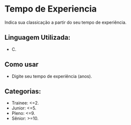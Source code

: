 # Tempo de Experiencia
 Indica sua classicação a partir do seu tempo de experiência.
 
 ## Linguagem Utilizada:
 - C.
 
 ## Como usar
 - Digite seu tempo de experiência (anos).

## Categorias:
- Trainee: <=2.
- Junior: <=5.
- Pleno: <=9.
- Sênior: >=10.
